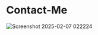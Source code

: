 # Contact-Me
![Screenshot 2025-02-07 022224](https://github.com/user-attachments/assets/e999e59b-5028-42d7-bb59-995f863aeede)
